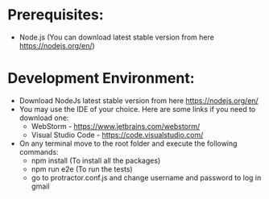 
# Prerequisites:
- Node.js (You can download latest stable version from here https://nodejs.org/en/)

# Development Environment:
- Download NodeJs latest stable version from here https://nodejs.org/en/
- You may use the IDE of your choice. Here are some links if you need to download one:
    - WebStorm - https://www.jetbrains.com/webstorm/
    - Visual Studio Code - https://code.visualstudio.com/
- On any terminal move to the root folder and execute the following commands:
    - npm install (To install all the packages)
    - npm run e2e (To run the tests)
    - go to protractor.conf.js and change username and password to log in gmail 
